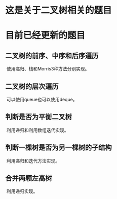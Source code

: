 # 这是关于二叉树相关的题目
# 目前已经更新的题目

## 二叉树的前序、中序和后序遍历

​	使用递归、栈和Morris3种方法分别实现。

## 二叉树的层次遍历

​	可以使用queue也可以使用deque。

## 判断是否为平衡二叉树

​	利用递归和利用数组迭代实现。

## 判断一棵树是否为另一棵树的子结构

​	利用递归和迭代方法实现。

## 合并两颗左高树

​		利用递归实现。
